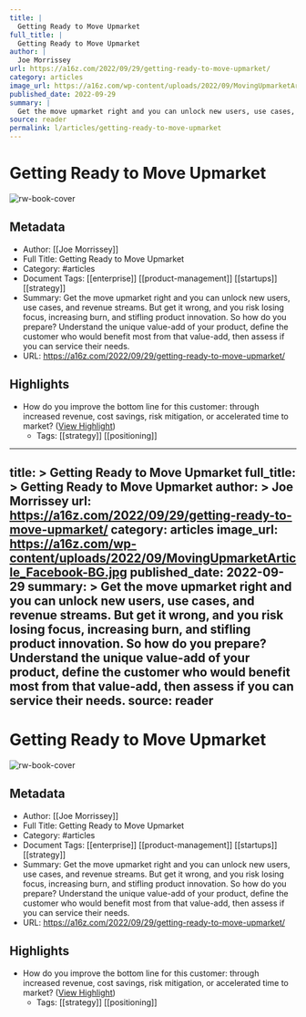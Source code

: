 ```yaml
---
title: |
  Getting Ready to Move Upmarket
full_title: |
  Getting Ready to Move Upmarket
author: |
  Joe Morrissey
url: https://a16z.com/2022/09/29/getting-ready-to-move-upmarket/
category: articles
image_url: https://a16z.com/wp-content/uploads/2022/09/MovingUpmarketArticle_Facebook-BG.jpg
published_date: 2022-09-29
summary: |
  Get the move upmarket right and you can unlock new users, use cases, and revenue streams. But get it wrong, and you risk losing focus, increasing burn, and stifling product innovation. So how do you prepare? Understand the unique value-add of your product, define the customer who would benefit most from that value-add, then assess if you can service their needs.
source: reader
permalink: l/articles/getting-ready-to-move-upmarket
---
```

# Getting Ready to Move Upmarket

![rw-book-cover](https://a16z.com/wp-content/uploads/2022/09/MovingUpmarketArticle_Facebook-BG.jpg)

## Metadata
- Author: [[Joe Morrissey]]
- Full Title: Getting Ready to Move Upmarket
- Category: #articles
- Document Tags: [[enterprise]] [[product-management]] [[startups]] [[strategy]] 
- Summary: Get the move upmarket right and you can unlock new users, use cases, and revenue streams. But get it wrong, and you risk losing focus, increasing burn, and stifling product innovation. So how do you prepare? Understand the unique value-add of your product, define the customer who would benefit most from that value-add, then assess if you can service their needs.
- URL: https://a16z.com/2022/09/29/getting-ready-to-move-upmarket/

## Highlights
- How do you improve the bottom line for this customer: through increased revenue, cost savings, risk mitigation, or accelerated time to market? ([View Highlight](https://read.readwise.io/read/01h4n8jenkma627wpphx7g6d31))
    - Tags: [[strategy]] [[positioning]] 


---
title: >
  Getting Ready to Move Upmarket
full_title: >
  Getting Ready to Move Upmarket
author: >
  Joe Morrissey
url: https://a16z.com/2022/09/29/getting-ready-to-move-upmarket/
category: articles
image_url: https://a16z.com/wp-content/uploads/2022/09/MovingUpmarketArticle_Facebook-BG.jpg
published_date: 2022-09-29
summary: >
  Get the move upmarket right and you can unlock new users, use cases, and revenue streams. But get it wrong, and you risk losing focus, increasing burn, and stifling product innovation. So how do you prepare? Understand the unique value-add of your product, define the customer who would benefit most from that value-add, then assess if you can service their needs.
source: reader
---
# Getting Ready to Move Upmarket

![rw-book-cover](https://a16z.com/wp-content/uploads/2022/09/MovingUpmarketArticle_Facebook-BG.jpg)

## Metadata
- Author: [[Joe Morrissey]]
- Full Title: Getting Ready to Move Upmarket
- Category: #articles
- Document Tags: [[enterprise]] [[product-management]] [[startups]] [[strategy]] 
- Summary: Get the move upmarket right and you can unlock new users, use cases, and revenue streams. But get it wrong, and you risk losing focus, increasing burn, and stifling product innovation. So how do you prepare? Understand the unique value-add of your product, define the customer who would benefit most from that value-add, then assess if you can service their needs.
- URL: https://a16z.com/2022/09/29/getting-ready-to-move-upmarket/

## Highlights
- How do you improve the bottom line for this customer: through increased revenue, cost savings, risk mitigation, or accelerated time to market? ([View Highlight](https://read.readwise.io/read/01h4n8jenkma627wpphx7g6d31))
    - Tags: [[strategy]] [[positioning]] 


